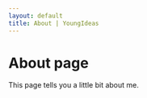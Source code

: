 ```yaml
---
layout: default
title: About | YoungIdeas
---
```

# About page

This page tells you a little bit about me.
